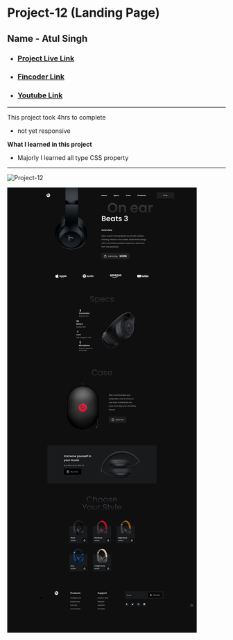 # Project-12 (Landing Page)

## Name - Atul Singh

- ### [Project Live Link](https://fsjs2-12th-dec-project-12.netlify.app/)

- ### [Fincoder Link](https://www.findcoder.io/u/atulsinghatul)

- ### [Youtube Link](https://www.youtube.com/@coderbynature)

---

This project took 4hrs to complete

- not yet responsive

**What I learned in this project**

- Majorly I learned all type CSS property

---

![Project-12](https://img.shields.io/badge/HTML%20%26%20CSS-Project--12-lightgrey)

![Project 12](./Main%20Landing%20page.png)
